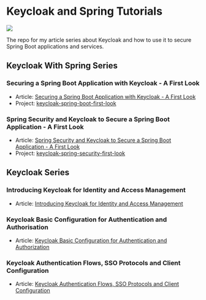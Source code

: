 # Keycloak and Spring Tutorials

![](https://github.com/ThomasVitale/spring-keycloak-tutorials/workflows/Spring%20CI/badge.svg)

The repo for my article series about Keycloak and how to use it to secure Spring Boot applications and services.

## Keycloak With Spring Series

### Securing a Spring Boot Application with Keycloak - A First Look

* Article: [Securing a Spring Boot Application with Keycloak - A First Look](https://www.thomasvitale.com/spring-boot-keycloak-security/)
* Project: [keycloak-spring-boot-first-look](https://github.com/ThomasVitale/spring-keycloak-tutorials/tree/master/keycloak-spring-boot-first-look)

### Spring Security and Keycloak to Secure a Spring Boot Application  - A First Look

* Article: [Spring Security and Keycloak to Secure a Spring Boot Application  - A First Look](www.thomasvitale.com/spring-security-keycloak/)
* Project: [keycloak-spring-security-first-look](https://github.com/ThomasVitale/spring-keycloak-tutorials/tree/master/keycloak-spring-security-first-look)

## Keycloak Series

### Introducing Keycloak for Identity and Access Management

* Article: [Introducing Keycloak for Identity and Access Management](https://www.thomasvitale.com/introducing-keycloak-identity-access-management/)

### Keycloak Basic Configuration for Authentication and Authorisation

* Article: [Keycloak Basic Configuration for Authentication and Authorization](https://www.thomasvitale.com/keycloak-configuration-authentication-authorisation/)

### Keycloak Authentication Flows, SSO Protocols and Client Configuration

* Article: [Keycloak Authentication Flows, SSO Protocols and Client Configuration](https://www.thomasvitale.com/keycloak-authentication-flow-sso-client/)
